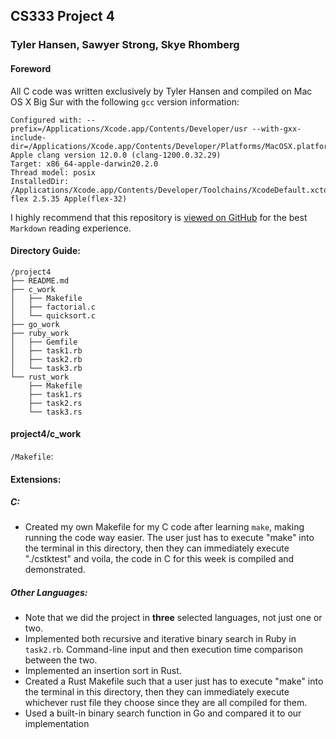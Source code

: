 ## CS333 Project 4

### Tyler Hansen, Sawyer Strong, Skye Rhomberg

#### Foreword

All C code was written exclusively by Tyler Hansen and compiled on Mac OS X Big Sur with the following `gcc` version information:

```
Configured with: --prefix=/Applications/Xcode.app/Contents/Developer/usr --with-gxx-include-dir=/Applications/Xcode.app/Contents/Developer/Platforms/MacOSX.platform/Developer/SDKs/MacOSX.sdk/usr/include/c++/4.2.1
Apple clang version 12.0.0 (clang-1200.0.32.29)
Target: x86_64-apple-darwin20.2.0
Thread model: posix
InstalledDir: /Applications/Xcode.app/Contents/Developer/Toolchains/XcodeDefault.xctoolchain/usr/bin
flex 2.5.35 Apple(flex-32)
```

I highly recommend that this repository is [viewed on GitHub](https://github.com/tylermhansen/CS333) for the best `Markdown` reading experience.

#### Directory Guide:

```
/project4
├── README.md
├── c_work
│   ├── Makefile
│   ├── factorial.c
│   └── quicksort.c
├── go_work
├── ruby_work
│   ├── Gemfile
│   ├── task1.rb
│   ├── task2.rb
│   └── task3.rb
└── rust_work
    ├── Makefile
    ├── task1.rs
    ├── task2.rs
    └── task3.rs
```

#### project4/c_work

`/Makefile`:

#### Extensions:

##### C:

- Created my own Makefile for my C code after learning `make`, making running the code way easier. The user just has to execute "make" into the terminal in this directory, then they can immediately execute "./cstktest" and voila, the code in C for this week is compiled and demonstrated.

##### Other Languages:

- Note that we did the project in **three** selected languages, not just one or two.
- Implemented both recursive and iterative binary search in Ruby in `task2.rb`. Command-line input and then execution time comparison between the two.
- Implemented an insertion sort in Rust.
- Created a Rust Makefile such that a user just has to execute "make" into the terminal in this directory, then they can immediately execute whichever rust file they choose since they are all compiled for them.
- Used a built-in binary search function in Go and compared it to our implementation
